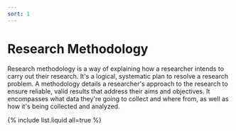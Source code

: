 ```yaml
---
sort: 1
---
```


# Research Methodology

Research methodology is a way of explaining how a researcher intends to carry out their research. It's a logical, systematic plan to resolve a research problem. A methodology details a researcher's approach to the research to ensure reliable, valid results that address their aims and objectives. It encompasses what data they're going to collect and where from, as well as how it's being collected and analyzed.

{% include list.liquid all=true %}
